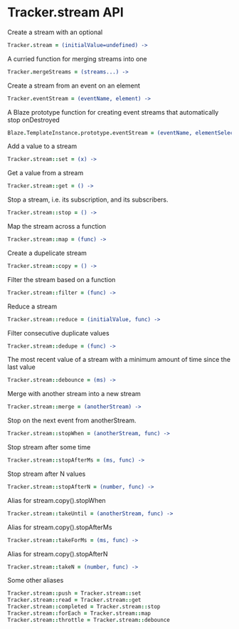 # Tracker.stream API

Create a stream with an optional

```coffee
Tracker.stream = (initialValue=undefined) ->
```

A curried function for merging streams into one

```coffee
Tracker.mergeStreams = (streams...) ->
```

Create a stream from an event on an element

```coffee
Tracker.eventStream = (eventName, element) ->
```

A Blaze prototype function for creating event streams that automatically stop onDestroyed

```coffee
Blaze.TemplateInstance.prototype.eventStream = (eventName, elementSelector, global=false) ->
```

Add a value to a stream

```coffee
Tracker.stream::set = (x) ->
```

Get a value from a stream

```coffee
Tracker.stream::get = () ->
```

Stop a stream, i.e. its subscription, and its subscribers.

```coffee
Tracker.stream::stop = () ->
```

Map the stream across a function

```coffee
Tracker.stream::map = (func) ->
```

Create a dupelicate stream

```coffee
Tracker.stream::copy = () ->
```

Filter the stream based on a function

```coffee
Tracker.stream::filter = (func) ->
```

Reduce a stream

```coffee
Tracker.stream::reduce = (initialValue, func) ->
```

Filter consecutive duplicate values

```coffee
Tracker.stream::dedupe = (func) ->
```

The most recent value of a stream with a minimum amount of 
time since the last value

```coffee
Tracker.stream::debounce = (ms) ->
```

Merge with another stream into a new stream

```coffee
Tracker.stream::merge = (anotherStream) ->
```

Stop on the next event from anotherStream.

```coffee
Tracker.stream::stopWhen = (anotherStream, func) ->
```

Stop stream after some time

```coffee
Tracker.stream::stopAfterMs = (ms, func) ->
```

Stop stream after N values

```coffee
Tracker.stream::stopAfterN = (number, func) ->
```

Alias for stream.copy().stopWhen

```coffee
Tracker.stream::takeUntil = (anotherStream, func) ->
```

Alias for stream.copy().stopAfterMs

```coffee
Tracker.stream::takeForMs = (ms, func) ->
```

Alias for stream.copy().stopAfterN

```coffee
Tracker.stream::takeN = (number, func) ->
```

Some other aliases
```coffee
Tracker.stream::push = Tracker.stream::set
Tracker.stream::read = Tracker.stream::get
Tracker.stream::completed = Tracker.stream::stop
Tracker.stream::forEach = Tracker.stream::map
Tracker.stream::throttle = Tracker.stream::debounce
```

